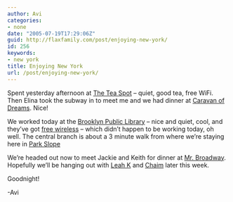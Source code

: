 ```yaml
---
author: Avi
categories:
- none
date: "2005-07-19T17:29:06Z"
guid: http://flaxfamily.com/post/enjoying-new-york/
id: 256
keywords:
- new york
title: Enjoying New York
url: /post/enjoying-new-york/
---
```

Spent yesterday afternoon at [The Tea Spot](http://www.teamap.com/tearooms/tea_spot_1631.html) &#8211; quiet, good tea, free WiFi. Then Elina took the subway in to meet me and we had dinner at [Caravan of Dreams](http://www.caravanofdreams.net/). Nice!

We worked today at the [Brooklyn Public Library](http://brooklynpubliclibrary.org/) &#8211; nice and quiet, cool, and they&#8217;ve got [free wireless](http://www.brooklynpubliclibrary.org/wireless.jsp) &#8211; which didn&#8217;t happen to be working today, oh well. The central branch is about a 3 minute walk from where we&#8217;re staying here in [Park Slope](http://www.stufflikethat.org/archives/snapny/slope/page.shtml)

We&#8217;re headed out now to meet Jackie and Keith for dinner at [Mr. Broadway](http://www.mrbroadwaykosher.com/). Hopefully we&#8217;ll be hanging out with [Leah K](http://flickr.com/photos/avi4now/26019418/) and [Chaim](http://flaxfamily.com/gallery/hangingout/DSC00126?full=1) later this week.

Goodnight!

-Avi